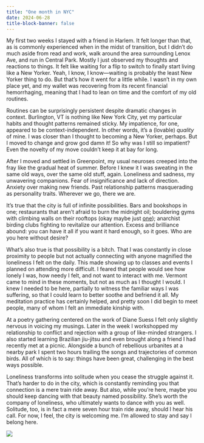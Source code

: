 ```yaml
---
title: "One month in NYC"
date: 2024-06-28
title-block-banner: false
---
```

My first two weeks I stayed with a friend in Harlem. It felt longer than that, as is commonly experienced when in the midst of transition, but I didn’t do much aside from read and work, walk around the area surrounding Lenox Ave, and run in Central Park. Mostly I just observed my thoughts and reactions to things. It felt like waiting for a flip to switch to finally start living like a New Yorker. Yeah, I know, I know—waiting is probably the least New Yorker thing to do. But that’s how it went for a little while. I wasn’t in my own place yet, and my wallet was recovering from its recent financial hemorrhaging, meaning that I had to lean on time and the comfort of my old routines.

Routines can be surprisingly persistent despite dramatic changes in context. Burlington, VT is nothing like New York City, yet my particular habits and thought patterns remained sticky. My impatience, for one, appeared to be context-independent. In other words, it’s a (lovable) *quality* of mine. I was closer than I thought to becoming a New Yorker, perhaps. But I moved to change and grow god damn it! So why was I still so impatient? Even the novelty of my move couldn’t keep it at bay for long.

After I moved and settled in Greenpoint, my usual neuroses creeped into the fray like the gradual heat of summer. Before I knew it I was sweating in the same old ways, over the same old stuff, again. Loneliness and sadness, my unwavering companions. Fear of insignificance and lack of direction. Anxiety over making new friends. Past relationship patterns masquerading as personality traits. Wherever we go, there we are.

It’s true that the city is full of infinite possibilities. Bars and bookshops in one; restaurants that aren’t afraid to burn the midnight oil; bouldering gyms with climbing walls on their rooftops (okay maybe just [one](https://www.vitalclimbinggym.com/brooklyn)); anarchist birding clubs fighting to revitalize our attention. Excess and brilliance abound: you can have it all if you want it hard enough, so it goes. Who are you here without desire?

What’s also true is that possibility is a bitch. That I was constantly in close proximity to people but not actually connecting with anyone magnified the loneliness I felt on the daily. This made showing up to classes and events I planned on attending more difficult. I feared that people would see how lonely I was, how needy I felt, and not want to interact with me. Vermont came to mind in these moments, but not as much as I thought I would. I knew I needed to be here, partially to witness the familiar ways I was suffering, so that I could learn to better soothe and befriend it all. My meditation practice has certainly helped, and pretty soon I did begin to meet people, many of whom I felt an immediate kinship with.

At a poetry gathering centered on the work of Diane Suess I felt only slightly nervous in voicing my musings. Later in the week I workshopped my relationship to conflict and rejection with a group of like-minded strangers. I also started learning Brazilian jiu-jitsu and even brought along a friend I had recently met at a picnic. Alongside a bunch of rebellious urbanites at a nearby park I spent two hours trailing the songs and trajectories of common birds. All of which is to say: things have been great, challenging in the best ways possible.

Loneliness transforms into solitude when you cease the struggle against it. That’s harder to do in the city, which is constantly reminding you that connection is a mere train ride away. But also, while you’re here, maybe you should keep dancing with that beauty named possibility. She’s worth the company of loneliness, who ultimately wants to dance with you as well. Solitude, too, is in fact a mere seven hour train ride away, should I hear his call. For now, I feel, the city is welcoming me. I’m allowed to stay and say I belong here.

![](https://substackcdn.com/image/fetch/f_auto,q_auto:good,fl_progressive:steep/https%3A%2F%2Fsubstack-post-media.s3.amazonaws.com%2Fpublic%2Fimages%2F8195448b-1f3d-4ba7-bf0a-516800d66caf_4032x3024.heic)
